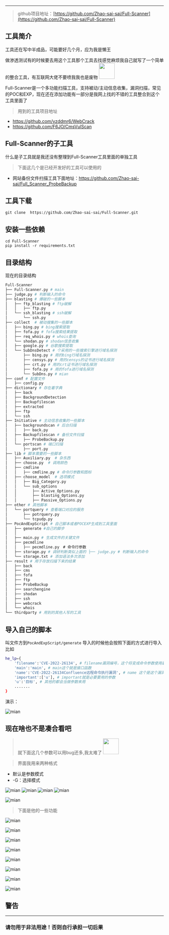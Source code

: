***
> github项目地址：[https://github.com/Zhao-sai-sai/Full-Scanner](https://github.com/Zhao-sai-sai/Full-Scanner)
## 工具简介

工具还在写中半成品，可能要好几个月，应为我是懒王

做渗透测试有的时候要去用这个工具那个工具去找感觉麻烦我自己就写了一个简单的整合工具，有互联网大佬不要喷我我也是废物 <img src="https://cdn.jsdelivr.net/gh/Zhao-sai-sai/Full-Scanner/img/bqb.png" height="50xp" ><p/> 

Full-Scanner是一个多功能扫描工具，支持被动/主动信息收集，漏洞扫描，常见的POC和EXP，现在还在添加功能有一部分是我网上找的不错的工具整合到这个工具里面了

> 用到的工具项目地址
- https://github.com/yzddmr6/WebCrack
- https://github.com/F6JO/CmsVulScan
## Full-Scanner的子工具
什么是子工具就是我还没有整理到Full-Scanner工具里面的单独工具

> 下面这几个是已经开发好的工具可以使用的
- 网站备份文件扫描工具下面地址：https://github.com/Zhao-sai-sai/Full_Scanner_ProbeBackup

## 工具下载

```buildoutcfg
git clone  https://github.com/Zhao-sai-sai/Full-Scanner.git
```
## 安装一些依赖

```buildoutcfg
cd Full-Scanner
pip install -r requirements.txt
```
## 目录结构
现在的目录结构

```bash
Full-Scanner
├── Full-Scanner.py # main
├── judge.py # 判断输入的命令
├── blasting # 爆破的一些脚本
│   ├── ftp_blasting # ftp破解
│   │   ├── ftp.py
│   └── ssh_blasting # ssh破解
│       └── ssh.py
├── collect  # 被动搜集的一些脚本
│   ├── bing.py # bing搜索提取
│   ├── fofa.py # fofa搜索结果提取
│   ├── req_whois.py # whois查询
│   └── shodan.py # shodan信息收集
│   ├── google.py # 谷歌搜索提取
│   └── SubDnsDetect # 个采用的一些搜索引擎进行域名探测
│       ├── bing.py # 用的bing行域名探测
│       ├── censys.py # 用的censys的证书进行域名探测
│       ├── crt.py # 用的crt证书进行域名探测
│       ├── fofa.py # 用的fofa进行域名探测
│       └── SubDns.py # mian
├── conf # 配置文件
│   ├── config.py
├── dictionary # 存在着字典
│   ├── back 
│   ├── BackgroundDetection
│   ├── Backupfilescan
│   ├── extracted
│   ├── ftp
│   └── ssh
├── Initiative # 主动信息收集的一些脚本
│   ├── backgroundscan # 后台扫描
│   │   ├── back.py
│   ├── Backupfilescan # 备份文件扫描
│   │   ├── ProbeBackup.py
│   └── portscan # 端口扫描
│       ├── port.py
├── lib # 脚本需要的一些脚本
│   ├── Auxiliary.py  # 杂东西
│   ├── choose.py  # 调用颜色
│   ├── cmdline
│   │   ├── cmdline.py # 命令行参数和图标
│   ├── choose_model  # 选项模式
│   │   ├── Big_Category.py
│   │   └── sub_options
│   │       ├── Active_Options.py
│   │       ├── blasting_Options.py
│   │       ├── Passive_Options.py
├── other # 其他脚本
│   └── portquery # 查看端口对应的服务
│       ├── potrquery.py
│       └── tcpudp.py
├── PocAndExpScript # 自己脚本或者POCEXP生成到工具里面
│   ├── generate #自己的脚步
│   │  
│   ├── main.py # 生成文件的关键文件 
│   ├── pecmdline
│   │   ├── pecmdline.py　# 命令行参数
│   ├── storage.py # 调研判断类似上面的 ├── judge.py # 判断输入的命令
│   └── storage.txt # 添加语法多次添加
├── result # 用于存放扫描下来的结果
│   ├── back
│   ├── cms
│   ├── fofa
│   ├── ftp
│   ├── ProbeBackup
│   ├── searchengine
│   ├── shodan
│   ├── ssh
│   ├── webcrack
│   └── whois
└── thirdparty # 用到的其他人写的工具
```

## 导入自己的脚本
叫文件方到`PocAndExpScript/generate`
导入的时候他会按照下面的方式进行导入
比如
```bash
he_lp={
    'filename':'CVE-2022-26134', # filename漏洞编号，这个将变成命令参数使用最好不要用中文
    'main':'main', # main这个就是接口函数
    'name':'CVE-2022-26134Confluence远程命令执行漏洞', # name 这个是这个漏洞代码的说明
    'important':['u'], # important就是必要要用的参数
    'u':'目标', # 其他的都会当做参数来用
    .......
}
```

演示：

![mian](https://fastly.jsdelivr.net/gh/Zhao-sai-sai/Full-Scanner/img/yanshi.gif)



## 现在啥也不是凑合看吧

> 就下面这几个参数可以用bug还多,我太难了 <img src="https://cdn.jsdelivr.net/gh/Zhao-sai-sai/Full-Scanner/img/bqbwq.gif" height="50xp" ><p/> 

> 界面我用来两种格式
 - 默认是参数模式
 - -G：选择模式

![mian](https://fastly.jsdelivr.net/gh/Zhao-sai-sai/Full-Scanner/img/mian111.png)
![mian](https://fastly.jsdelivr.net/gh/Zhao-sai-sai/Full-Scanner/img/mian222.png)
![mian](https://fastly.jsdelivr.net/gh/Zhao-sai-sai/Full-Scanner/img/mian333.png)
![mian](https://fastly.jsdelivr.net/gh/Zhao-sai-sai/Full-Scanner/img/3.png)

![mian](https://cdn.jsdelivr.net/gh/Zhao-sai-sai/Full-Scanner/img/mian444.png)



> 下面是他的一些功能

![mian](https://cdn.jsdelivr.net/gh/Zhao-sai-sai/Full-Scanner/img/fofa111.png)

![mian](https://cdn.jsdelivr.net/gh/Zhao-sai-sai/Full-Scanner/img/dns.png)

![mian](https://cdn.jsdelivr.net/gh/Zhao-sai-sai/Full-Scanner/img/sd111.png)


![mian](https://cdn.jsdelivr.net/gh/Zhao-sai-sai/Full-Scanner/img/crack111.png)

![mian](https://cdn.jsdelivr.net/gh/Zhao-sai-sai/Full-Scanner/img/wh.png)

![mian](https://cdn.jsdelivr.net/gh/Zhao-sai-sai/Full-Scanner/img/cms111.png)



![mian](https://cdn.jsdelivr.net/gh/Zhao-sai-sai/Full-Scanner/img/c111.png)


![mian](https://cdn.jsdelivr.net/gh/Zhao-sai-sai/Full-Scanner/img/b111.png)



## 警告
***
### 请勿用于非法用途！否则自行承担一切后果
